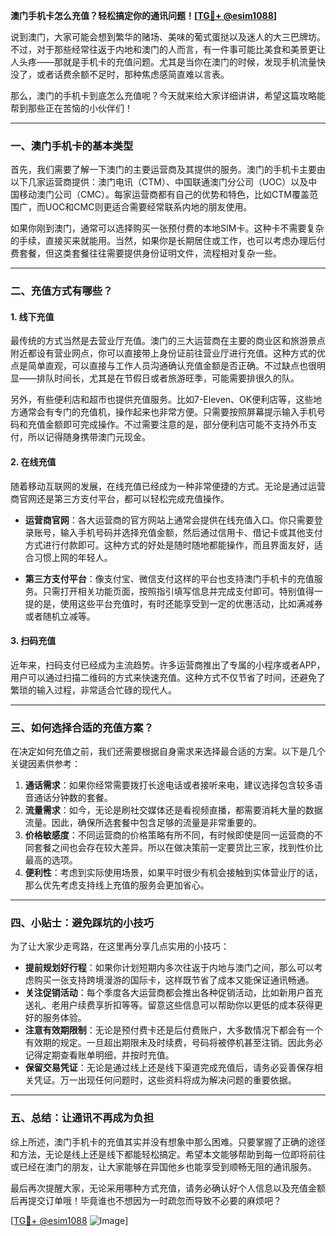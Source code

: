 **澳门手机卡怎么充值？轻松搞定你的通讯问题！[[TG💪+ @esim1088](https://t.me/s/esim1088)]**

说到澳门，大家可能会想到繁华的赌场、美味的葡式蛋挞以及迷人的大三巴牌坊。不过，对于那些经常往返于内地和澳门的人而言，有一件事可能比美食和美景更让人头疼——那就是手机卡的充值问题。尤其是当你在澳门的时候，发现手机流量快没了，或者话费余额不足时，那种焦虑感简直难以言表。

那么，澳门的手机卡到底怎么充值呢？今天就来给大家详细讲讲，希望这篇攻略能帮到那些正在苦恼的小伙伴们！

---

### **一、澳门手机卡的基本类型**

首先，我们需要了解一下澳门的主要运营商及其提供的服务。澳门的手机卡主要由以下几家运营商提供：澳门电讯（CTM）、中国联通澳门分公司（UOC）以及中国移动澳门公司（CMC）。每家运营商都有自己的优势和特色，比如CTM覆盖范围广，而UOC和CMC则更适合需要经常联系内地的朋友使用。

如果你刚到澳门，通常可以选择购买一张预付费的本地SIM卡。这种卡不需要复杂的手续，直接买来就能用。当然，如果你是长期居住或工作，也可以考虑办理后付费套餐，但这类套餐往往需要提供身份证明文件，流程相对复杂一些。

---

### **二、充值方式有哪些？**

#### **1. 线下充值**
最传统的方式当然是去营业厅充值。澳门的三大运营商在主要的商业区和旅游景点附近都设有营业网点，你可以直接带上身份证前往营业厅进行充值。这种方式的优点是简单直观，可以直接与工作人员沟通确认充值金额是否正确。不过缺点也很明显——排队时间长，尤其是在节假日或者旅游旺季，可能需要排很久的队。

另外，有些便利店和超市也提供充值服务。比如7-Eleven、OK便利店等，这些地方通常会有专门的充值机，操作起来也非常方便。只需要按照屏幕提示输入手机号码和充值金额即可完成操作。不过需要注意的是，部分便利店可能不支持外币支付，所以记得随身携带澳门元现金。

#### **2. 在线充值**
随着移动互联网的发展，在线充值已经成为一种非常便捷的方式。无论是通过运营商官网还是第三方支付平台，都可以轻松完成充值操作。

- **运营商官网**：各大运营商的官方网站上通常会提供在线充值入口。你只需要登录账号，输入手机号码并选择充值金额，然后通过信用卡、借记卡或其他支付方式进行付款即可。这种方式的好处是随时随地都能操作，而且界面友好，适合习惯上网的年轻人。

- **第三方支付平台**：像支付宝、微信支付这样的平台也支持澳门手机卡的充值服务。只需打开相关功能页面，按照指引填写信息并完成支付即可。特别值得一提的是，使用这些平台充值时，有时还能享受到一定的优惠活动，比如满减券或者随机立减等。

#### **3. 扫码充值**
近年来，扫码支付已经成为主流趋势。许多运营商推出了专属的小程序或者APP，用户可以通过扫描二维码的方式来快速充值。这种方式不仅节省了时间，还避免了繁琐的输入过程，非常适合忙碌的现代人。

---

### **三、如何选择合适的充值方案？**

在决定如何充值之前，我们还需要根据自身需求来选择最合适的方案。以下是几个关键因素供参考：

1. **通话需求**：如果你经常需要拨打长途电话或者接听来电，建议选择包含较多语音通话分钟数的套餐。
2. **流量需求**：如今，无论是刷社交媒体还是看视频直播，都需要消耗大量的数据流量。因此，确保所选套餐中包含足够的流量是非常重要的。
3. **价格敏感度**：不同运营商的价格策略有所不同，有时候即使是同一运营商的不同套餐之间也会存在较大差异。所以在做决策前一定要货比三家，找到性价比最高的选项。
4. **便利性**：考虑到实际使用场景，如果平时很少有机会接触到实体营业厅的话，那么优先考虑支持线上充值的服务会更加省心。

---

### **四、小贴士：避免踩坑的小技巧**

为了让大家少走弯路，在这里再分享几点实用的小技巧：

- **提前规划好行程**：如果你计划短期内多次往返于内地与澳门之间，那么可以考虑购买一张支持跨境漫游的国际卡，这样既节省了成本又能保证通讯畅通。
- **关注促销活动**：每个季度各大运营商都会推出各种促销活动，比如新用户首充送礼、老用户续费享折扣等等。留意这些信息可以帮助你以更低的成本获得更好的服务体验。
- **注意有效期限制**：无论是预付费卡还是后付费账户，大多数情况下都会有一个有效期的规定。一旦超出期限未及时续费，号码将被停机甚至注销。因此务必记得定期查看账单明细，并按时充值。
- **保留交易凭证**：无论是通过线上还是线下渠道完成充值后，请务必妥善保存相关凭证。万一出现任何问题时，这些资料将成为解决问题的重要依据。

---

### **五、总结：让通讯不再成为负担**

综上所述，澳门手机卡的充值其实并没有想象中那么困难。只要掌握了正确的途径和方法，无论是线上还是线下都能轻松搞定。希望本文能够帮助到每一位即将前往或已经在澳门的朋友，让大家能够在异国他乡也能享受到顺畅无阻的通讯服务。

最后再次提醒大家，无论采用哪种方式充值，请务必确认好个人信息以及充值金额后再提交订单哦！毕竟谁也不想因为一时疏忽而导致不必要的麻烦吧？

[[TG💪+ @esim1088](https://t.me/s/esim1088) ![Image](https://i.postimg.cc/4NQfJmqS/Snipaste-2025-05-13-00-14-12.png)]